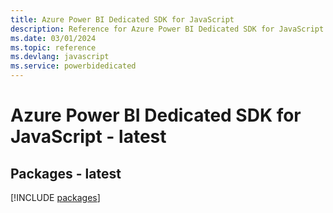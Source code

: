 ```yaml
---
title: Azure Power BI Dedicated SDK for JavaScript
description: Reference for Azure Power BI Dedicated SDK for JavaScript
ms.date: 03/01/2024
ms.topic: reference
ms.devlang: javascript
ms.service: powerbidedicated
---
```

# Azure Power BI Dedicated SDK for JavaScript - latest
## Packages - latest
[!INCLUDE [packages](power-bi-dedicated-index.md)]